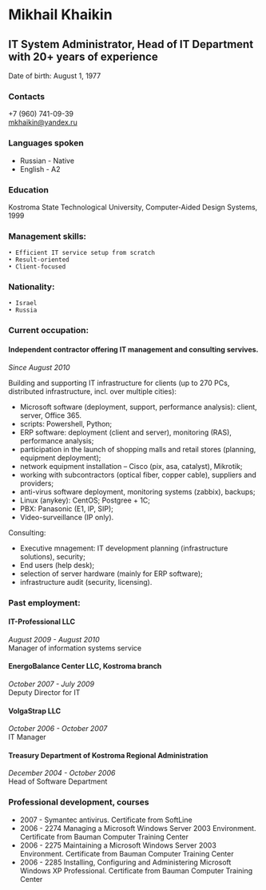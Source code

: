 # Mikhail Khaikin
## IT System Administrator, Head of IT Department with 20+ years of experience

Date of birth: August 1, 1977  

### Contacts  
+7 (960) 741-09-39  
mkhaikin@yandex.ru  

### Languages spoken  
- Russian - Native  
- English - A2

### Education  
Kostroma State Technological University, Computer-Aided Design Systems, 1999

### Management skills:
    • Efficient IT service setup from scratch
    • Result-oriented  
    • Client-focused  

### Nationality:
    • Israel
    • Russia

### Current occupation:
#### Independent contractor offering IT management and consulting servives.

_Since August 2010_

Building and supporting IT infrastructure for clients (up to 270 PCs, distributed infrastructure, incl. over multiple cities):
- Microsoft software (deployment, support, performance analysis): client, server, Office 365.
- scripts: Powershell, Python;
- ERP software: deployment (client and server), monitoring (RAS), performance analysis;
- participation in the launch of shopping malls and retail stores (planning, equipment deployment);
- network equipment installation – Cisco (pix, asa, catalyst), Mikrotik;
- working with subcontractors (optical fiber, copper cable), suppliers and providers;
- anti-virus software deployment, monitoring systems (zabbix), backups;
- Linux (anykey): CentOS; Postgree + 1C;
- PBX: Panasonic (E1, IP, SIP);
- Video-surveillance (IP only).

Consulting:
- Executive mnagement: IT development planning (infrastructure solutions), security;
- End users (help desk);
- selection of server hardware (mainly for ERP software);
- infrastructure audit (security, licensing).

### Past employment:
#### IT-Professional LLC
_August 2009 - August 2010_  
Manager of information systems service

#### EnergoBalance Center LLC, Kostroma branch
_October 2007 - July 2009_  
Deputy Director for IT

#### VolgaStrap LLC
_October 2006 - October 2007_  
IT Manager

#### Treasury Department of Kostroma Regional Administration
_December 2004 - October 2006_  
Head of Software Department

### Professional development, courses
- 2007 - Symantec antivirus. Certificate from SoftLine 
- 2006 - 2274 Managing a Microsoft Windows Server 2003 Environment. Certificate from Bauman Computer Training Center
- 2006 - 2275 Maintaining a Microsoft Windows Server 2003 Environment. Certificate from Bauman Computer Training Center
- 2006 - 2285 Installing, Configuring and Administering Microsoft Windows XP Professional. Certificate from Bauman Computer Training Center
